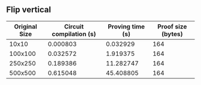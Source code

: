 ## Flip vertical
| Original Size | Circuit compilation (s) | Proving time (s) | Proof size (bytes) |
|---|---|---|---|
| 10x10 | 0.000803 | 0.032929 | 164 |
| 100x100 | 0.032572 | 1.919375 | 164 |
| 250x250 | 0.189386 | 11.282747 | 164 |
| 500x500 | 0.615048 | 45.408805 | 164 |
